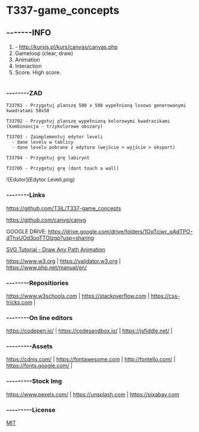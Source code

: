 # T337-game_concepts

## -------INFO
1. <canvas> - http://kursjs.pl/kurs/canvas/canvas.php
2. Gameloop (clear, draw)
3. Animation
4. Interaction
5. Score. High score.
```js

```

### --------ZAD
```
T33701 - Przygotuj planszę 500 x 500 wypełnioną losowo generowanymi kwadratami 50x50
  
T33702 - Przygotuj planszę wypełnioną kolorowymi kwadracikami (kombinavcja - trzykolorowe obszary)
  
T33703 - Zaimplementuj edytor leveli
  - dane levelu w tablicy
  - dane levelu pobrane z edytora (wejście > wyjście > eksport)

T33704 - Przygotuj grę labirynt
  
T33705 - Przygotuj grę (dont touch a wall)
```
  
  ![Edutor](Edytor Leveli.png)
  
### --------Links
https://github.com/T3iL/T337-game_concepts

https://github.com/canvg/canvg

GOOGLE DRIVE: https://drive.google.com/drive/folders/1OqTcjwr_qAdTPO-dThxUOd3ooTTOlzgp?usp=sharing

[SVG Tutorial - Draw Any Path Animation](https://www.youtube.com/watch?v=cFhIc30crWA)

https://www.w3.org | https://validator.w3.org | https://www.php.net/manual/en/
### --------Repositiories
https://www.w3schools.com | https://stackoverflow.com | https://css-tricks.com |
### --------On line editors
https://codepen.io/ | https://codesandbox.io/ | https://jsfiddle.net/ |
### ---------Assets
https://cdnjs.com/ | https://fontawesome.com | http://fontello.com/ | https://fonts.google.com/ |
### ---------Stock Img
https://www.pexels.com/ | https://unsplash.com | https://pixabay.com
### ---------License
[MIT](https://choosealicense.com/licenses/mit/)
